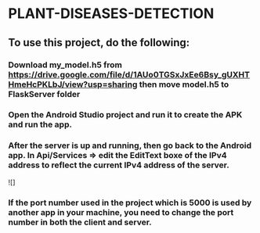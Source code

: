 # PLANT-DISEASES-DETECTION

## To use this project, do the following:
### Download my_model.h5 from https://drive.google.com/file/d/1AUo0TGSxJxEe6Bsy_gUXHTHmeHcPKLbJ/view?usp=sharing then move model.h5 to FlaskServer folder
### Open the Android Studio project and run it to create the APK and run the app.
### After the server is up and running, then go back to the Android app. In Api/Services => edit the EditText boxe of the IPv4 address to reflect the current IPv4 address of the server. 
![]
### If the port number used in the project which is 5000 is used by another app in your machine, you need to change the port number in both the client and server.

